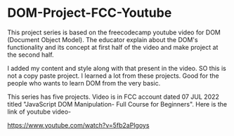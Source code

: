 # DOM-Project-FCC-Youtube
This project series is based on the freecodecamp youtube video for DOM (Document Object Model). The educator explain about the DOM's functionality and its concept at first half of the video and make project at the second half.

I added my content and style along with that present in the video. SO this is not a copy paste project. I learned a lot from these projects. Good for the people who wants to learn DOM from the very basic.

This series has five projects. Video is in FCC account dated 07 JUL 2022 titled "JavaScript DOM Manipulation- Full Course for Beginners". Here is the link of youtube video-

https://www.youtube.com/watch?v=5fb2aPlgoys
